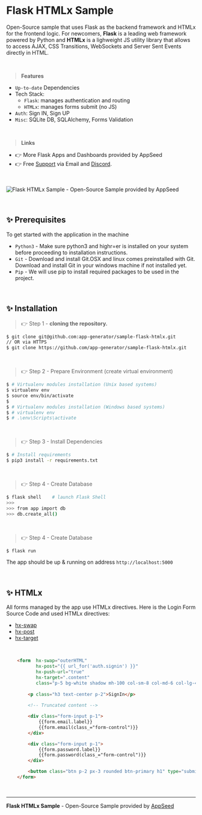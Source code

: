 #  Flask HTMLx Sample

Open-Source sample that uses Flask as the backend framework and HTMLx for the frontend logic. For newcomers, **Flask** is a leading web framework powered by Python and **HTMLx** is a lighweight JS utility library that allows to access AJAX, CSS Transitions, WebSockets and Server Sent Events directly in HTML. 

<br />

> **Features**

- `Up-to-date` Dependencies
- Tech Stack:
  - `Flask`: manages authentication and routing
  - `HTMLx`: manages forms submit (no JS)
- `Auth`: Sign IN, Sign UP
- `Misc`: SQLite DB, SQLAlchemy, Forms Validation

<br />

> **Links**

- 👉 More Flask Apps and Dashboards provided by AppSeed
- 👉 Free [Support](https://appseed.us/support/) via Email and [Discord](https://discord.gg/fZC6hup).

<br />

![Flask HTMLx Sample - Open-Source Sample provided by AppSeed](https://user-images.githubusercontent.com/51070104/166150793-a2027357-a9fb-4c0d-b024-ee9d9e0e071b.gif)

<br />

## ✨ **Prerequisites** 

To get started with the application in the machine

- `Python3` - Make sure python3 and highr=er is installed on your system before proceeding to installation instructions.
- `Git` - Download and install Git.OSX and linux comes preinstalled with Git. Download and install Git in your windows machine if not installed yet.
- `Pip` - We will use pip to install required packages to be used in the project. 

<br />

## ✨ **Installation**

> 👉 Step 1 - **cloning the repository.**

```bash
$ git clone git@github.com:app-generator/sample-flask-htmlx.git 
// OR via HTTPS
$ git clone https://github.com/app-generator/sample-flask-htmlx.git
```

<br />

> 👉 Step 2 - Prepare Environment (create virtual environment)

```bash
$ # Virtualenv modules installation (Unix based systems)
$ virtualenv env
$ source env/bin/activate
$
$ # Virtualenv modules installation (Windows based systems)
$ # virtualenv env
$ # .\env\Scripts\activate
```

<br />

> 👉 Step 3 - Install Dependencies

```bash
$ # Install requirements
$ pip3 install -r requirements.txt
```

<br />

> 👉 Step 4 - Create Database

```bash
$ flask shell    # launch Flask Shell
>>> 
>>> from app import db
>>> db.create_all()
```

<br />

> 👉 Step 4 - Create Database

```bash
$ flask run
```

The app should be up & running on address `http://localhost:5000`

<br />

## ✨ **HTMLx** 

All forms managed by the app use HTMLx directives. Here is the Login Form Source Code and used HTMLx directives: 

- [hx-swap](https://htmx.org/attributes/hx-swap/)  
- [hx-post](https://htmx.org/attributes/hx-post/) 
- [hx-target](https://htmx.org/attributes/hx-target/)

<br />

```html
    <form  hx-swap="outerHTML" 
           hx-post="{{ url_for('auth.signin') }}" 
           hx-push-url="true" 
           hx-target=".content" 
           class="p-5 bg-white shadow mh-100 col-sm-8 col-md-6 col-lg-4" novalidate >
        
        <p class="h3 text-center p-2">SignIn</p>
        
        <!-- Truncated content -->

        <div class="form-input p-1">
            {{form.email.label}}
            {{form.email(class_="form-control")}}
        </div>

        <div class="form-input p-1">
            {{form.password.label}}
            {{form.password(class_="form-control")}}
        </div>

        <button class="btn p-2 px-3 rounded btn-primary h1" type="submit">Sign In</button>
    </form>
```        

<br />

---
**Flask HTMLx Sample** - Open-Source Sample provided by [AppSeed](https://appseed.us)
